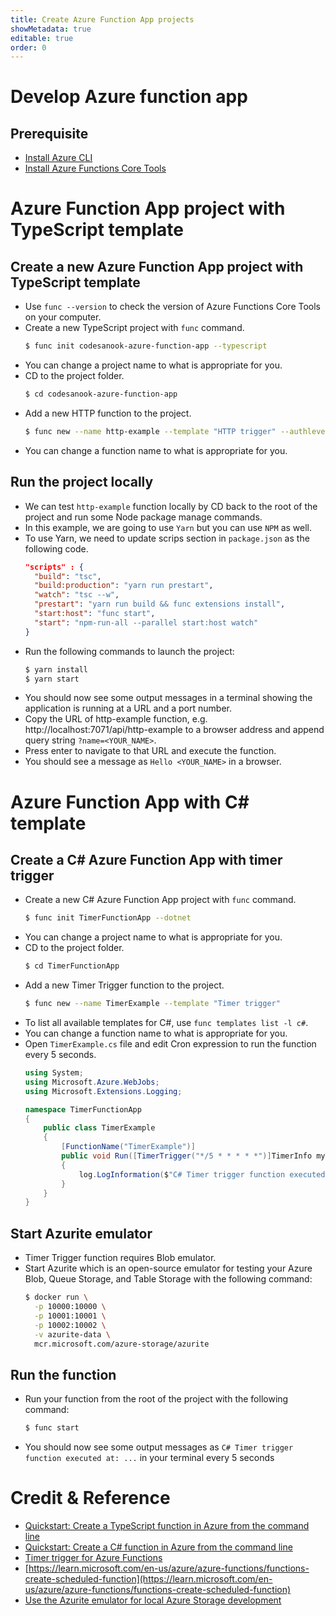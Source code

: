 ```yaml
---
title: Create Azure Function App projects
showMetadata: true
editable: true
order: 0
---
```



# Develop Azure function app

## Prerequisite
- [Install Azure CLI](/cloud-hosting/azure/azure-cli)
- [Install Azure Functions Core Tools](https://docs.microsoft.com/en-us/azure/azure-functions/functions-run-local?tabs=linux%2Ccsharp%2Cbash#v2)

# Azure Function App project with TypeScript template

## Create a new Azure Function App project with TypeScript template
- Use `func --version` to check the version of Azure Functions Core Tools on your computer.
- Create a new TypeScript project with `func` command.
  ```sh
  $ func init codesanook-azure-function-app --typescript
  ```
- You can change a project name to what is appropriate for you.
- CD to the project folder.
  ```sh
  $ cd codesanook-azure-function-app
  ```
- Add a new HTTP function to the project.
  ```sh
  $ func new --name http-example --template "HTTP trigger" --authlevel "anonymous"
  ```
- You can change a function name to what is appropriate for you.

## Run the project locally
- We can test `http-example` function locally by CD back to the root of the project and run some Node package manage commands.
- In this example, we are going to use `Yarn` but you can use `NPM` as well.
- To use Yarn, we need to update scrips section in `package.json` as the following code.
  ```json
  "scripts" : {
    "build": "tsc",
    "build:production": "yarn run prestart",
    "watch": "tsc --w",
    "prestart": "yarn run build && func extensions install",
    "start:host": "func start",
    "start": "npm-run-all --parallel start:host watch"
  }
  ```
- Run the following commands to launch the project:
  ```sh
  $ yarn install
  $ yarn start
  ```
- You should now see some output messages in a terminal showing the application is running at a URL and a port number.
- Copy the URL of http-example function, e.g. http://localhost:7071/api/http-example to a browser address and append query string `?name=<YOUR_NAME>`.
- Press enter to navigate to that URL and execute the function.
- You should see a message as `Hello <YOUR_NAME>` in a browser.

# Azure Function App with C# template

## Create a C# Azure Function App with timer trigger
- Create a new C# Azure Function App project with `func` command.
  ```sh
  $ func init TimerFunctionApp --dotnet
  ```
- You can change a project name to what is appropriate for you.
- CD to the project folder.
  ```sh
  $ cd TimerFunctionApp
  ```
- Add a new Timer Trigger function to the project.
  ```sh
  $ func new --name TimerExample --template "Timer trigger"
  ```
- To list all available templates for C#, use `func templates list -l c#`.
- You can change a function name to what is appropriate for you.
- Open `TimerExample.cs` file and edit Cron expression to run the function every 5 seconds.
  ```c#
  using System;
  using Microsoft.Azure.WebJobs;
  using Microsoft.Extensions.Logging;

  namespace TimerFunctionApp
  {
      public class TimerExample
      {
          [FunctionName("TimerExample")]
          public void Run([TimerTrigger("*/5 * * * * *")]TimerInfo myTimer, ILogger log)
          {
              log.LogInformation($"C# Timer trigger function executed at: {DateTime.Now}");
          }
      }
  }
  ```

## Start Azurite emulator
- Timer Trigger function requires Blob emulator.
- Start Azurite which is an open-source emulator for testing your Azure Blob, Queue Storage, and Table Storage with the following command:
  ```sh
  $ docker run \
    -p 10000:10000 \
    -p 10001:10001 \
    -p 10002:10002 \
    -v azurite-data \
    mcr.microsoft.com/azure-storage/azurite
  ```

## Run the function
- Run your function from the root of the project with the following command:
  ```sh
  $ func start
  ```
- You should now see some output messages as `C# Timer trigger function executed at: ...` in your terminal every 5 seconds

# Credit & Reference
- [Quickstart: Create a TypeScript function in Azure from the command line](https://docs.microsoft.com/en-us/azure/azure-functions/create-first-function-cli-typescript)
- [Quickstart: Create a C# function in Azure from the command line](https://learn.microsoft.com/en-us/azure/azure-functions/create-first-function-cli-csharp?tabs=azure-cli%2Cin-process)
- [Timer trigger for Azure Functions](https://learn.microsoft.com/en-us/azure/azure-functions/functions-bindings-timer?tabs=in-process&pivots=programming-language-csharp)
- [https://learn.microsoft.com/en-us/azure/azure-functions/functions-create-scheduled-function](https://learn.microsoft.com/en-us/azure/azure-functions/functions-create-scheduled-function)
- [Use the Azurite emulator for local Azure Storage development](https://learn.microsoft.com/en-us/azure/storage/common/storage-use-azurite?tabs=docker-hub)
